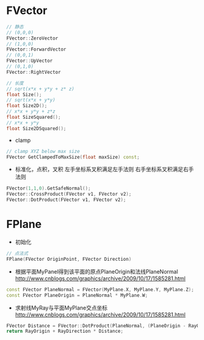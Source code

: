 












# FVector #
```c++
// 静态
// (0,0,0)
FVector::ZeroVector
// (1,0,0)
FVector::ForwardVector
// (0,0,1)
FVector::UpVector
// (0,1,0)
FVector::RightVector

// 长度
// sqrt(x*x + y*y + z* z)
float Size();
// sqrt(x*x + y*y)
float Size2D();
// x*x + y*y + z*z
float SizeSquared();
// x*x + y*y
float Size2DSquared();
```


* clamp
```c++
// clamp XYZ below max size
FVector GetClampedToMaxSize(float maxSize) const;
```

* 标准化，点积，叉积
左手坐标系叉积满足左手法则
右手坐标系叉积满足右手法则
```c++
FVector(1,1,0).GetSafeNormal();
FVector::CrossProduct(FVector v1, FVector v2);
FVector::DotProduct(FVector v1, FVector v2);
```

# FPlane #
* 初始化
```c++
// 点法式
FPlane(FVector OriginPoint, FVector Direction)
```

* 根据平面MyPanel得到该平面的原点PlaneOrigin和法线PlaneNormal
http://www.cnblogs.com/graphics/archive/2009/10/17/1585281.html
```c++
const FVector PlaneNormal = FVector(MyPlane.X, MyPlane.Y, MyPlane.Z);
const FVector PlaneOrigin = PlaneNormal * MyPlane.W;
```

* 求射线MyRay与平面MyPlane交点坐标
http://www.cnblogs.com/graphics/archive/2009/10/17/1585281.html
```c++
FVector Distance = FVector::DotProduct(PlaneNormal, (PlaneOrigin - RayOrigin)) / FVector::DotProduct(PlaneNormal, RayDirect);
return RayOrigin + RayDirection * Distance;
```
